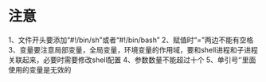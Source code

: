 

# 注意

1、文件开头要添加“#!/bin/sh”或者“#!/bin/bash”
2、赋值时“=”两边不能有空格
3、变量要注意局部变量，全局变量，环境变量的作用域，要和shell进程和子进程关联起来，必要时需要修改shell配置
4、参数数量不能超过十个
5、单引号‘’里面使用的变量是无效的